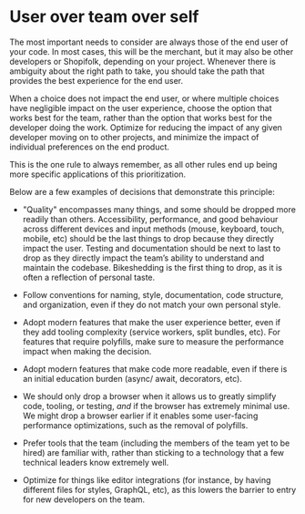 # User over team over self

The most important needs to consider are always those of the end user of your code. In most cases, this will be the merchant, but it may also be other developers or Shopifolk, depending on your project. Whenever there is ambiguity about the right path to take, you should take the path that provides the best experience for the end user.

When a choice does not impact the end user, or where multiple choices have negligible impact on the user experience, choose the option that works best for the team, rather than the option that works best for the developer doing the work. Optimize for reducing the impact of any given developer moving on to other projects, and minimize the impact of individual preferences on the end product.

This is the one rule to always remember, as all other rules end up being more specific applications of this prioritization.

Below are a few examples of decisions that demonstrate this principle:

* "Quality" encompasses many things, and some should be dropped more readily than others. Accessibility, performance, and good behaviour across different devices and input methods (mouse, keyboard, touch, mobile, etc) should be the last things to drop because they directly impact the user. Testing and documentation should be next to last to drop as they directly impact the team’s ability to understand and maintain the codebase. Bikeshedding is the first thing to drop, as it is often a reflection of personal taste.

* Follow conventions for naming, style, documentation, code structure, and organization, even if they do not match your own personal style.

* Adopt modern features that make the user experience better, even if they add tooling complexity (service workers, split bundles, etc). For features that require polyfills, make sure to measure the performance impact when making the decision.

* Adopt modern features that make code more readable, even if there is an initial education burden (async/ await, decorators, etc).

* We should only drop a browser when it allows us to greatly simplify code, tooling, or testing, *and* if the browser has extremely minimal use. We might drop a browser earlier if it enables some user-facing performance optimizations, such as the removal of polyfills.

* Prefer tools that the team (including the members of the team yet to be hired) are familiar with, rather than sticking to a technology that a few technical leaders know extremely well.

* Optimize for things like editor integrations (for instance, by having different files for styles, GraphQL, etc), as this lowers the barrier to entry for new developers on the team.
